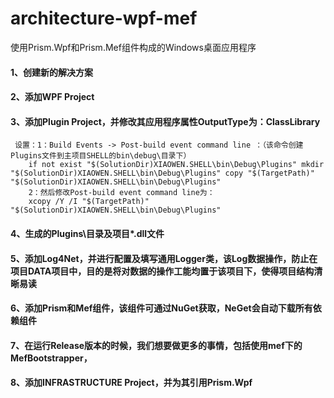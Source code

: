 # architecture-wpf-mef
使用Prism.Wpf和Prism.Mef组件构成的Windows桌面应用程序

#### 1、创建新的解决方案
#### 2、添加WPF Project
#### 3、添加Plugin Project，并修改其应用程序属性OutputType为：ClassLibrary
     设置：1：Build Events -> Post-build event command line ：（该命令创建Plugins文件到主项目SHELL的bin\debug\目录下）
		if not exist "$(SolutionDir)XIAOWEN.SHELL\bin\Debug\Plugins" mkdir "$(SolutionDir)XIAOWEN.SHELL\bin\Debug\Plugins" copy "$(TargetPath)" "$(SolutionDir)XIAOWEN.SHELL\bin\Debug\Plugins"
		2：然后修改Post-build event command line为：
		xcopy /Y /I "$(TargetPath)" "$(SolutionDir)XIAOWEN.SHELL\bin\Debug\Plugins"
#### 4、生成的Plugins\目录及项目*.dll文件
#### 5、添加Log4Net，并进行配置及填写通用Logger类，该Log数据操作，防止在项目DATA项目中，目的是将对数据的操作工能均置于该项目下，使得项目结构清晰易读
#### 6、添加Prism和Mef组件，该组件可通过NuGet获取，NeGet会自动下载所有依赖组件
#### 7、在运行Release版本的时候，我们想要做更多的事情，包括使用mef下的MefBootstrapper，
#### 8、添加INFRASTRUCTURE Project，并为其引用Prism.Wpf
